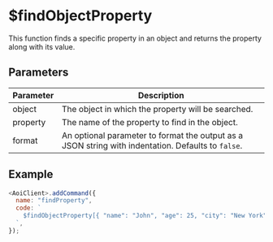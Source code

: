 # $findObjectProperty

This function finds a specific property in an object and returns the property along with its value.

## Parameters

| Parameter  | Description                                               |
| ---------- | --------------------------------------------------------- |
| object     | The object in which the property will be searched.        |
| property   | The name of the property to find in the object.           |
| format     | An optional parameter to format the output as a JSON string with indentation. Defaults to `false`. |

## Example

```js
<AoiClient>.addCommand({
  name: "findProperty",
  code: `
    $findObjectProperty[{ "name": "John", "age": 25, "city": "New York" };age;true]
  `,
});
```